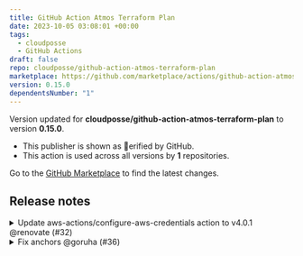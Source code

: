 ```yaml
---
title: GitHub Action Atmos Terraform Plan
date: 2023-10-05 03:08:01 +00:00
tags:
  - cloudposse
  - GitHub Actions
draft: false
repo: cloudposse/github-action-atmos-terraform-plan
marketplace: https://github.com/marketplace/actions/github-action-atmos-terraform-plan
version: 0.15.0
dependentsNumber: "1"
---
```



Version updated for **cloudposse/github-action-atmos-terraform-plan** to version **0.15.0**.
- This publisher is shown as erified by GitHub.
- This action is used across all versions by **1** repositories.

Go to the [GitHub Marketplace](https://github.com/marketplace/actions/github-action-atmos-terraform-plan) to find the latest changes.

## Release notes

<details>
  <summary>Update aws-actions/configure-aws-credentials action to v4.0.1 @renovate (#32)</summary>

  This PR contains the following updates:

| Package | Type | Update | Change |
|---|---|---|---|
| [aws-actions/configure-aws-credentials](https://togithub.com/aws-actions/configure-aws-credentials) | action | patch | `v4.0.0` -> `v4.0.1` |

---

### Release Notes

<details>
<summary>aws-actions/configure-aws-credentials (aws-actions/configure-aws-credentials)</summary>

### [`v4.0.1`](https://togithub.com/aws-actions/configure-aws-credentials/releases/tag/v4.0.1)

[Compare Source](https://togithub.com/aws-actions/configure-aws-credentials/compare/v4.0.0...v4.0.1)

See the [changelog](https://togithub.com/aws-actions/configure-aws-credentials/blob/main/CHANGELOG.md) for details about the changes included in this release.

</details>

---

<!--renovate-debug:eyJjcmVhdGVkSW5WZXIiOiIzNy4wLjMiLCJ1cGRhdGVkSW5WZXIiOiIzNy4wLjMiLCJ0YXJnZXRCcmFuY2giOiJtYWluIn0=-->

</details>

<details>
  <summary>Fix anchors @goruha (#36)</summary>

  ## what

* Fix anchors

## why

* Github added prefix `user-content-` for all links `id`
</details>


